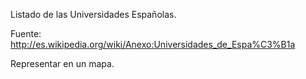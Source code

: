 Listado de las Universidades Españolas.  
  
  Fuente: http://es.wikipedia.org/wiki/Anexo:Universidades_de_Espa%C3%B1a  
  
Representar en un mapa.
